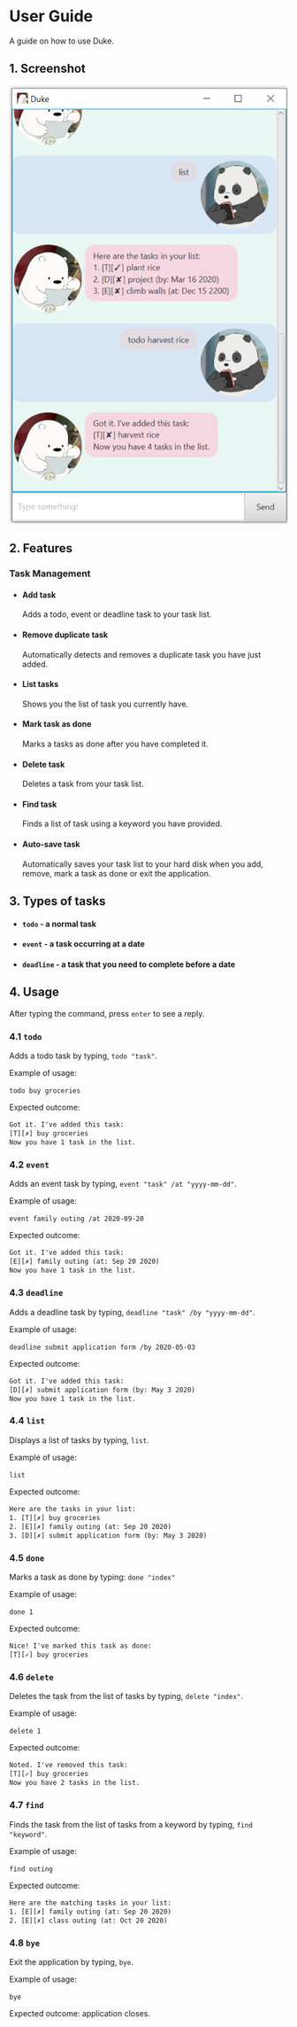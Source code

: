 # User Guide
A guide on how to use Duke.

## 1. Screenshot
![Screenshot of Duke](https://github.com/heidicrq/duke/blob/master/docs/Ui.png)

## 2. Features 

### Task Management
* #### Add task
    Adds a todo, event or deadline task to your task list. 
* #### Remove duplicate task
    Automatically detects and removes a duplicate task you have just added.
* #### List tasks
    Shows you the list of task you currently have.
* #### Mark task as done
    Marks a tasks as done after you have completed it.
* #### Delete task
    Deletes a task from your task list.
* #### Find task
    Finds a list of task using a keyword you have provided.
* #### Auto-save task
    Automatically saves your task list to your hard disk when you add, remove, mark a task as done or exit the application.
    

## 3. Types of tasks
* #### `todo` - a normal task
* #### `event` - a task occurring at a date
* ####  `deadline` - a task that you need to complete before a date

## 4. Usage
After typing the command, press `enter` to see a reply.

### 4.1 `todo` 

Adds a todo task by typing, `todo "task"`.

Example of usage: 

`todo buy groceries`

Expected outcome:

```
Got it. I've added this task: 
[T][✗] buy groceries
Now you have 1 task in the list.
```


### 4.2 `event`

Adds an event task by typing, `event "task" /at "yyyy-mm-dd"`.

Example of usage: 

`event family outing /at 2020-09-20`

Expected outcome:

```
Got it. I've added this task: 
[E][✗] family outing (at: Sep 20 2020)
Now you have 1 task in the list.
```
  
### 4.3 `deadline`

Adds a deadline task by typing, `deadline "task" /by "yyyy-mm-dd"`.

Example of usage: 

`deadline submit application form /by 2020-05-03`

Expected outcome:

```
Got it. I've added this task: 
[D][✗] submit application form (by: May 3 2020)
Now you have 1 task in the list.
```
  
### 4.4 `list`

Displays a list of tasks by typing, `list`.

Example of usage: 

`list`

Expected outcome:

```
Here are the tasks in your list:
1. [T][✗] buy groceries
2. [E][✗] family outing (at: Sep 20 2020)
3. [D][✗] submit application form (by: May 3 2020)
```
  
### 4.5 `done`

Marks a task as done by typing: `done "index"`

Example of usage: 

`done 1`

Expected outcome:

```
Nice! I've marked this task as done:
[T][✓] buy groceries
```
  
### 4.6 `delete`

Deletes the task from the list of tasks by typing, `delete "index"`.

Example of usage: 

`delete 1`

Expected outcome:

```
Noted. I've removed this task:
[T][✓] buy groceries
Now you have 2 tasks in the list.
```  
  
### 4.7 `find`

Finds the task from the list of tasks from a keyword by typing, `find "keyword"`.

Example of usage: 

`find outing`

Expected outcome:

```
Here are the matching tasks in your list:
1. [E][✗] family outing (at: Sep 20 2020)
2. [E][✗] class outing (at: Oct 20 2020)
```  
### 4.8 `bye`

Exit the application by typing, `bye`.

Example of usage: 

`bye`

Expected outcome: application closes.
  